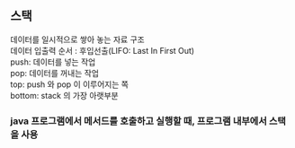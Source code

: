 ## 스택
데이터를 일시적으로 쌓아 놓는 자료 구조   
데이터 입출력 순서 : 후입선출(LIFO: Last In First Out)    
push: 데이터를 넣는 작업   
pop: 데이터를 꺼내는 작업   
top: push 와 pop 이 이루어지는 쪽   
bottom: stack 의 가장 아랫부분
### java 프로그램에서 메서드를 호출하고 실행할 때, 프로그램 내부에서 스택을 사용